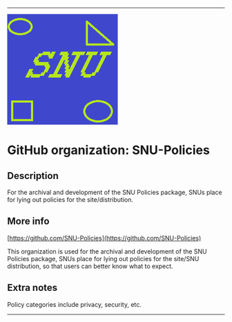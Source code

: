
***

![SNU_blue_and_gold_legacy_icon.png failed to load. The file may be missing or corrupt. Check the file path for errors first.](/AdditionalInfo/2/SNU-Policies/SNU_blue_and_gold_legacy_icon.png)

# GitHub organization: SNU-Policies

## Description

For the archival and development of the SNU Policies package, SNUs place for lying out policies for the site/distribution.

## More info

[https://github.com/SNU-Policies](https://github.com/SNU-Policies)

This organization is used for the archival and development of the SNU Policies package, SNUs place for lying out policies for the site/SNU distribution, so that users can better know what to expect.

## Extra notes

Policy categories include privacy, security, etc.

***
